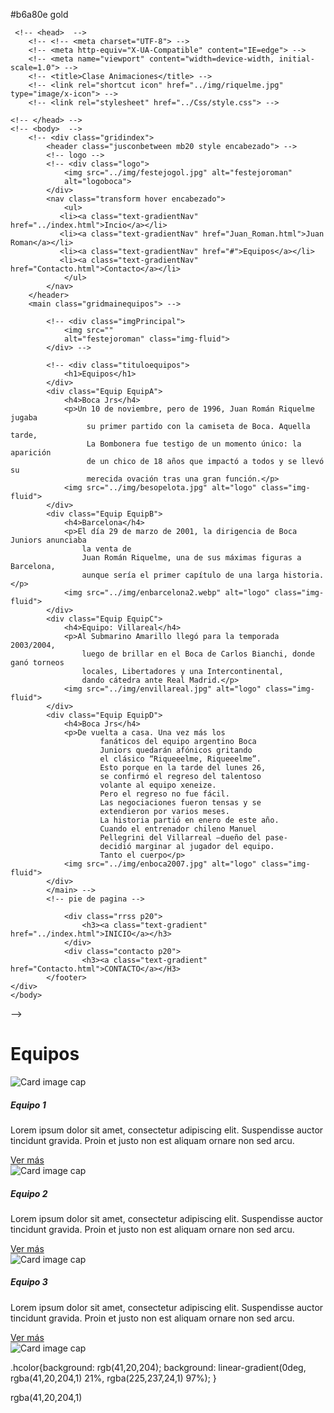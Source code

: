 

#b6a80e  gold


    
     <!-- <head>  -->
        <!-- <!-- <meta charset="UTF-8"> -->
        <!-- <meta http-equiv="X-UA-Compatible" content="IE=edge"> -->
        <!-- <meta name="viewport" content="width=device-width, initial-scale=1.0"> -->
        <!-- <title>Clase Animaciones</title> -->
        <!-- <link rel="shortcut icon" href="../img/riquelme.jpg" type="image/x-icon"> -->
        <!-- <link rel="stylesheet" href="../Css/style.css"> -->
     
    <!-- </head> -->
    <!-- <body>  -->
        <!-- <div class="gridindex">
            <header class="jusconbetween mb20 style encabezado"> -->
            <!-- logo -->
            <!-- <div class="logo">
                <img src="../img/festejogol.jpg" alt="festejoroman" 
                alt="logoboca"> 
            </div>
            <nav class="transform hover encabezado">
                <ul>
               <li><a class="text-gradientNav" href="../index.html">Incio</a></li>
               <li><a class="text-gradientNav" href="Juan_Roman.html">Juan Roman</a></li>
               <li><a class="text-gradientNav" href="#">Equipos</a></li>
               <li><a class="text-gradientNav" href="Contacto.html">Contacto</a></li>
                </ul>
            </nav>
        </header>
        <main class="gridmainequipos"> -->
            
            <!-- <div class="imgPrincipal">
                <img src="" 
                alt="festejoroman" class="img-fluid">
            </div> -->

            <!-- <div class="tituloequipos">
                <h1>Equipos</h1>
            </div>
            <div class="Equip EquipA">
                <h4>Boca Jrs</h4>
                <p>Un 10 de noviembre, pero de 1996, Juan Román Riquelme jugaba
                     su primer partido con la camiseta de Boca. Aquella tarde, 
                     La Bombonera fue testigo de un momento único: la aparición 
                     de un chico de 18 años que impactó a todos y se llevó su 
                     merecida ovación tras una gran función.</p>
                <img src="../img/besopelota.jpg" alt="logo" class="img-fluid">
            </div>
            <div class="Equip EquipB">
                <h4>Barcelona</h4>
                <p>El día 29 de marzo de 2001, la dirigencia de Boca Juniors anunciaba 
                    la venta de
                    Juan Román Riquelme, una de sus máximas figuras a Barcelona, 
                    aunque sería el primer capítulo de una larga historia.</p>
                <img src="../img/enbarcelona2.webp" alt="logo" class="img-fluid">
            </div>
            <div class="Equip EquipC">
                <h4>Equipo: Villareal</h4>
                <p>Al Submarino Amarillo llegó para la temporada 2003/2004, 
                    luego de brillar en el Boca de Carlos Bianchi, donde ganó torneos 
                    locales, Libertadores y una Intercontinental, 
                    dando cátedra ante Real Madrid.</p>
                <img src="../img/envillareal.jpg" alt="logo" class="img-fluid">
            </div>
            <div class="Equip EquipD">
                <h4>Boca Jrs</h4>
                <p>De vuelta a casa. Una vez más los 
                        fanáticos del equipo argentino Boca 
                        Juniors quedarán afónicos gritando 
                        el clásico “Riqueeelme, Riqueeelme”. 
                        Esto porque en la tarde del lunes 26,
                        se confirmó el regreso del talentoso
                        volante al equipo xeneize.  
                        Pero el regreso no fue fácil. 
                        Las negociaciones fueron tensas y se 
                        extendieron por varios meses. 
                        La historia partió en enero de este año. 
                        Cuando el entrenador chileno Manuel 
                        Pellegrini del Villarreal –dueño del pase-
                        decidió marginar al jugador del equipo. 
                        Tanto el cuerpo</p>
                <img src="../img/enboca2007.jpg" alt="logo" class="img-fluid">
            </div>
            </main> -->
            <!-- pie de pagina -->
        
<footer class="jusconbetween mt20">

                <div class="rrss p20">
                    <h3><a class="text-gradient" href="../index.html">INICIO</a></h3>
                </div>
                <div class="contacto p20">
                    <h3><a class="text-gradient" href="Contacto.html">CONTACTO</a></H3>
            </footer>
    </div>
    </body>
</html> -->





<div class="container mt-3">
                        <h1 class="text-center">Equipos</h1>
                        <div class="row">
                            <div class="col-md-3">
                                <div class="card">
                                    <img class="card-img-top" src="https://via.placeholder.com/300x200.png?text=Equipo+1" alt="Card image cap">
                                    <div class="card-body">
                                        <h5 class="card-title">Equipo 1</h5>
                                        <p class="card-text">Lorem ipsum dolor sit amet, consectetur adipiscing elit. Suspendisse auctor tincidunt gravida. Proin et justo non est aliquam ornare non sed arcu.</p>
                                        <a href="#" class="btn btn-primary">Ver más</a>
                                    </div>
                                </div>
                            </div>
                            <div class="col-md-3">
                                <div class="card">
                                    <img class="card-img-top" src="https://via.placeholder.com/300x200.png?text=Equipo+2" alt="Card image cap">
                                    <div class="card-body">
                                        <h5 class="card-title">Equipo 2</h5>
                                        <p class="card-text">Lorem ipsum dolor sit amet, consectetur adipiscing elit. Suspendisse auctor tincidunt gravida. Proin et justo non est aliquam ornare non sed arcu.</p>
                                        <a href="#" class="btn btn-primary">Ver más</a>
                                    </div>
                                </div>
                            </div>
                            <div class="col-md-3">
                                <div class="card">
                                    <img class="card-img-top" src="https://via.placeholder.com/300x200.png?text=Equipo+3" alt="Card image cap">
                                    <div class="card-body">
                                        <h5 class="card-title">Equipo 3</h5>
                                        <p class="card-text">Lorem ipsum dolor sit amet, consectetur adipiscing elit. Suspendisse auctor tincidunt gravida. Proin et justo non est aliquam ornare non sed arcu.</p>
                                        <a href="#" class="btn btn-primary">Ver más</a>
                                    </div>
                                </div>
                            </div>
                            <div class="col-md-3">
                                <div class="card">
                                    <img class="card-img-top" src="https://via.placeholder.com/300x200.png?text=Equipo+4" alt="Card image cap">
                                    <div class="


    .gridindex{
     display: grid;
     grid-template-columns: 100%;
     grid-template-rows: auto auto auto;
    }

    .gridindex2{
        display: grid;
        grid-template-columns: 100%;
        grid-template-rows: auto auto ;
      }
   header, footer, ul{display: flex;}
   main{
    display: grid;
    grid-template-areas: 
    "imgPrincipal imgPrincipal imgPrincipal"
    "titulo titulo titulo"
    "pIzq imgTexto pDer";
    grid-template-columns: repeat(3, 1fr);
    grid-template-rows: repeat(3,auto);
   }
.imgPrincipal{grid-area: imgPrincipal;}
.titulo{grid-area: titulo;}
.parrafoIzq{grid-area: pIzq;}
.imgtexto{grid-area: imgtexto;}
.parrafoDer{grid-area: pDer;}

.hcolor{background: rgb(41,20,204);
    background: linear-gradient(0deg, rgba(41,20,204,1) 21%, rgba(225,237,24,1) 97%);
}

rgba(41,20,204,1)
